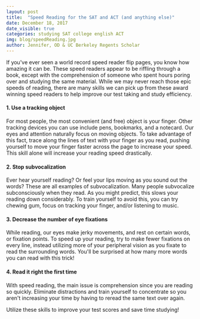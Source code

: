 ```yaml
---
layout: post
title:  "Speed Reading for the SAT and ACT (and anything else)"
date: December 18, 2017
date_visible: true
categories: studying SAT college english ACT
img: blog/speedReading.jpg
author: Jennifer, OD & UC Berkeley Regents Scholar
---
```


If you've ever seen a world record speed reader flip pages, you know how amazing it can be. These speed readers appear to be riffling through a book, except with the comprehension of someone who spent hours poring over and studying the same material. While we may never reach those epic speeds of reading, there are many skills we can pick up from these award winning speed readers to help improve our test taking and study efficiency.

<!--more-->

#### 1. Use a tracking object
For most people, the most convenient (and free) object is your finger. Other tracking devices you can use include pens, bookmarks, and a notecard. Our eyes and attention naturally focus on moving objects. To take advantage of this fact,  trace along the lines of text with your finger as you read, pushing yourself to move your finger faster across the page to increase your speed. This skill alone will increase your reading speed drastically.

#### 2. Stop subvocalization
Ever hear yourself reading? Or feel your lips moving as you sound out the words? These are all examples of subvocalization. Many people subvocalize subconsciously when they read. As you might predict, this slows your reading down considerably. To train yourself to avoid this, you can try chewing gum, focus on tracking your finger, and/or listening to music.

#### 3. Decrease the number of eye fixations
While reading, our eyes make jerky movements, and rest on certain words, or fixation points. To speed up your reading, try to make fewer fixations on every line, instead utilizing more of your peripheral vision as you fixate to read the surrounding words. You'll be surprised at how many more words you can read with this trick!

#### 4. Read it right the first time
With speed reading, the main issue is comprehension since you are reading so quickly. Eliminate distractions and train yourself to concentrate so you aren't increasing your time by having to reread the same text over again.

Utilize these skills to improve your test scores and save time studying!
